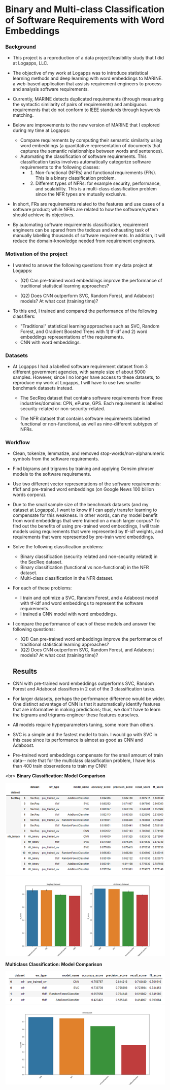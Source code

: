 # Binary and Multi-class Classification of Software Requirements with Word Embeddings



### Background

- This project is a reproduction of a data project/feasibility study that I did at Logapps, LLC.  
- The objective of my work at Logapps was to introduce statistical learning methods and deep learning with word embeddings to MARINE. a web-based application that assists requirement engineers to process and analysis software requirements.
- Currently, MARINE detects duplicated requirements (through measuring the syntactic similarity of pairs of requirements) and ambiguous requirements that do not conform to IEEE standards through keywords matching.
- Below are improvements to the new version of MARINE that I explored during my time at Logapps:

  - Compare requirements by computing their semantic similarity using word embeddings (a quantitative representation of documents that captures the semantic relationships between words and sentences).
  - Automating the classification of software requirements.  This classification tasks involves automatically categorize software requirements to the following classes:
    - 1) Non-functional (NFRs) and functional requirements (FRs).  This is a binary classification problem.
    - 2) Different types of NFRs: for example security, performance, and scalability.  This is a multi-class classification problem since the NFR types are  mutually exclusive.
- In short, FRs are requirements related to the features and use cases of a software product; while NFRs are related to how the software/system should achieve its objectives.
- By automating software requirements classification, requirement engineers can be spared from the tedious and exhausting task of manually labelling thousands of software requirements.  In addition, it will reduce the domain-knowledge needed from requirement engineers.




### Motivation of the project

- I wanted to answer the following questions from my data project at Logapps:

  - (Q1) Can pre-trained word embeddings improve the performance of traditional statistical learning approaches?

  - (Q2) Does CNN outperform SVC, Random Forest, and Adaboost models?  At what cost (training time)?

- To this end, I trained and compared the performance of the following classifiers:
  - "Traditional" statistical learning approaches such as SVC, Random Forest, and Gradient Boosted Trees with 1) tf-idf and 2) word embeddings representations of the requirements.
  - CNN with word embeddings.



### Datasets 

- At Logapps I had a labelled software requirement dataset from 3 different government agencies, with sample size of about 5000 samples.  However, since I no longer have access to these datasets, to reproduce my work at Logapps, I will have to use two smaller benchmark datasets instead.

  - The SecReq dataset that contains software requirements from three industries/domains: CPN, ePurse, GPS.  Each requirement is labelled security-related or non-security-related.

  - The NFR dataset that contains software requirements labelled functional or non-functional, as well as nine-different subtypes of NFRs.

    

### Workflow

- Clean, tokenize, lemmatize, and removed stop-words/non-alphanumeric symbols from the software requirements.
- Find bigrams and trigrams by training and applying Gensim phraser models to the software requirements.

- Use two different vector representations of the software requirements: tfidf and pre-trained word embeddings (on Google News 100 billion words corpora).
  
- Due to the small sample size of the benchmark datasets (and my dataset at Logapps), I want to know if I can apply transfer learning to compensate for this weakness.  In other words, can my model benefit from word embeddings that were trained on a much larger corpus?  To find out the benefits of using pre-trained word embeddings, I will train models using requirements that were represented by tf-idf weights, and requirements that were represented by pre-train word embeddings.
  
- Solve the following classification problems:
  - Binary classification (security related and non-security related) in the SecReq dataset.
  - Binary classification (functional vs non-functional) in the NFR dataset.
  - Multi-class classification in the NFR dataset.

- For each of these problems:

  - I train and optimize a SVC, Random Forest, and a Adaboost model with tf-idf and word embeddings to represent the software requirements.
  - I trained a CNN model with word embeddings.

- I  compare the performance of each of these models and answer the following questions:

  - (Q1) Can pre-trained word embeddings improve the performance of traditional statistical learning approaches?
  - (Q2) Does CNN outperform SVC, Random Forest, and Adaboost models?  At what cost (training time)?

  

  ## Results

- CNN with pre-trained word embeddings outperforms SVC, Random Forest and Adaboost classifiers in 2 out of the 3 classification tasks.
- For larger datasets, perhaps the performance difference would be wider.  One distinct advantage of CNN is that it automatically identify features that are informative in making predictions; thus, we don't have to learn the bigrams and trigrams engineer these features ourselves.
- All models require hyperparameters tuning, some more than others.
- SVC is a simple and the fastest model to train.  I would go with SVC in this case since its performance is almost as good as CNN and Adaboost.
- Pre-trained word embeddings compensate for the small amount of train data-- note that for the multiclass classification problem, I have less than 400 train observations to train my CNN!



<br\>
**Binary Classification: Model Comparison**


![binaryResultTable](https://github.com/hfung4/Data-Projects/blob/master/software_requirements_classification/outputs/final_model_comparison/binary_results_table.jpeg)
![binaryResultPlot](https://github.com/hfung4/Data-Projects/blob/master/software_requirements_classification/outputs/final_model_comparison/binary_classification_results_all.jpeg)







**Multiclass Classification: Model Comparison**

![multiclassResultTable](https://github.com/hfung4/Data-Projects/blob/master/software_requirements_classification/outputs/final_model_comparison/multiclass_results_table.jpeg)
![multiclassResultPlot](https://github.com/hfung4/Data-Projects/blob/master/software_requirements_classification/outputs/final_model_comparison/multiclass_classification_results_all.jpeg)

